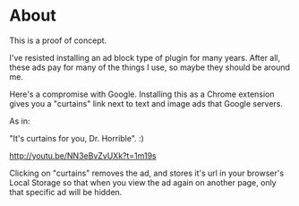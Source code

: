 About
=====

This is a proof of concept. 

I've resisted installing an ad block type of plugin for many years. After all, these ads pay for many of the things I use, so maybe they should be around me. 

Here's a compromise with Google. Installing this as a Chrome extension gives you a "curtains" link next to text and image ads that Google servers. 

As in: 

"It's curtains for you, Dr. Horrible". :)

http://youtu.be/NN3eBvZvUXk?t=1m19s

Clicking on "curtains" removes the ad, and stores it's url in your browser's Local Storage so that when you view the ad again on another page, only that specific ad will be hidden.




